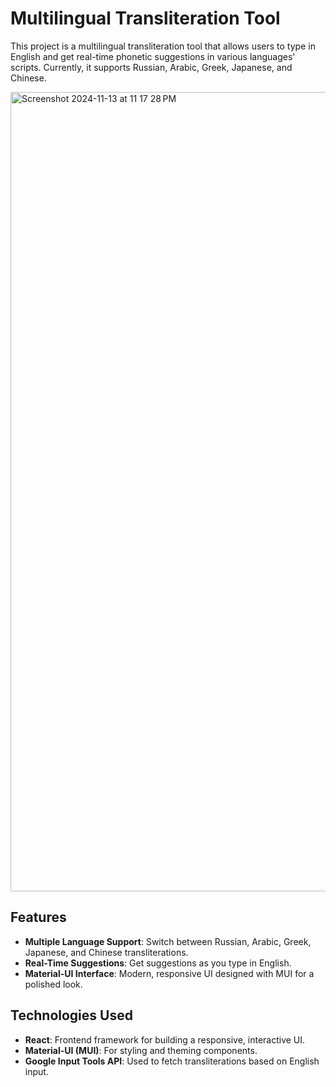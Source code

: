 # Multilingual Transliteration Tool

This project is a multilingual transliteration tool that allows users to type in English and get real-time phonetic suggestions in various languages' scripts. Currently, it supports Russian, Arabic, Greek, Japanese, and Chinese.


<img width="1279" alt="Screenshot 2024-11-13 at 11 17 28 PM" src="https://github.com/user-attachments/assets/1022d8f1-e02b-483f-9eeb-3e33252613e4">

## Features

- **Multiple Language Support**: Switch between Russian, Arabic, Greek, Japanese, and Chinese transliterations.
- **Real-Time Suggestions**: Get suggestions as you type in English.
- **Material-UI Interface**: Modern, responsive UI designed with MUI for a polished look.

## Technologies Used

- **React**: Frontend framework for building a responsive, interactive UI.
- **Material-UI (MUI)**: For styling and theming components.
- **Google Input Tools API**: Used to fetch transliterations based on English input.

